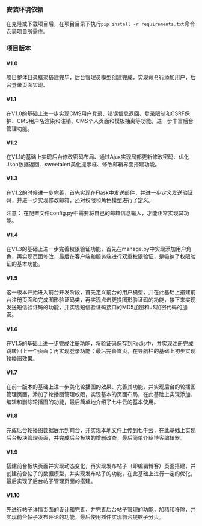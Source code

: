 ### 安装环境依赖
在克隆或下载项目后，在项目目录下执行`pip install -r requirements.txt`命令安装项目所需库。

### 项目版本
#### V1.0
项目整体目录框架搭建完毕，后台管理员模型创建完成，实现命令行添加用户，后台登录页面实现。

#### V1.1
在V1.0的基础上进一步实现CMS用户登录、错误信息返回、登录限制和CSRF保护、CMS用户名渲染和注销、CMS个人页面和模板抽离等功能，进一步丰富后台管理功能。

#### V1.2
在V1.1的基础上实现后台修改密码布局、通过Ajax实现局部更新修改密码、优化Json数据返回、sweetalert美化提示框、修改邮箱界面搭建功能。

#### V1.3
在V1.2的时候进一步完善，首先实现在Flask中发送邮件，并进一步定义发送验证码，并进一步实现修改邮箱，还对权限和角色模型进行了定义。

注意：
在配置文件config.py中需要将自己的邮箱信息输入，才能正常实现其功能。

#### V1.4
在V1.3的基础上进一步完善权限验证功能，首先在manage.py中实现添加用户角色，再实现页面修改，最后在客户端和服务端进行双重权限验证，是吸纳了权限验证的基本功能。

#### V1.5
这一版本开始进入前台开发阶段，首先定义前台的用户模型，并在此基础上搭建前台注册页面和完成图形验证码类，再实现点击更换图形验证码的功能，接下来实现发送短信验证码的功能，并实现短信验证码接口的MD5加密和JS加密代码的加密。

#### V1.6
在V1.5的基础上进一步完成注册功能，将验证码保存到Redis中，并实现注册完成跳转回上一个页面；再实现登录功能；最后完善首页，在导航栏的基础上初步实现轮播图效果。

#### V1.7
在前一版本的基础上进一步美化轮播图的效果、完善其功能，并实现后台的轮播图管理页面，添加了轮播图管理权限，实现基本的页面布局，在此基础上实现添加、编辑和删除轮播图的功能，最后简单地介绍了七牛云的基本使用。

#### V1.8
完成后台轮播图数据展示到前台，并实现本地文件上传到七牛云，在此基础上实现后台板块管理页面，并完成后台板块的增删改查，最后简单介绍博客编辑器。

#### V1.9
搭建前台板块页面并实现动态变化，再实现发布帖子（即编辑博客）页面搭建，并创建前台帖子的数据模型，并实现发布帖子的功能，在此基础上进行一定的优化，最后实现了后台帖子管理页面的搭建。

#### V1.10
先进行帖子详情页面的设计和完善，并完善后台帖子管理的功能，加精和移除，并实现前台帖子发布评论的功能，最后使用插件实现前台提欸子分页。